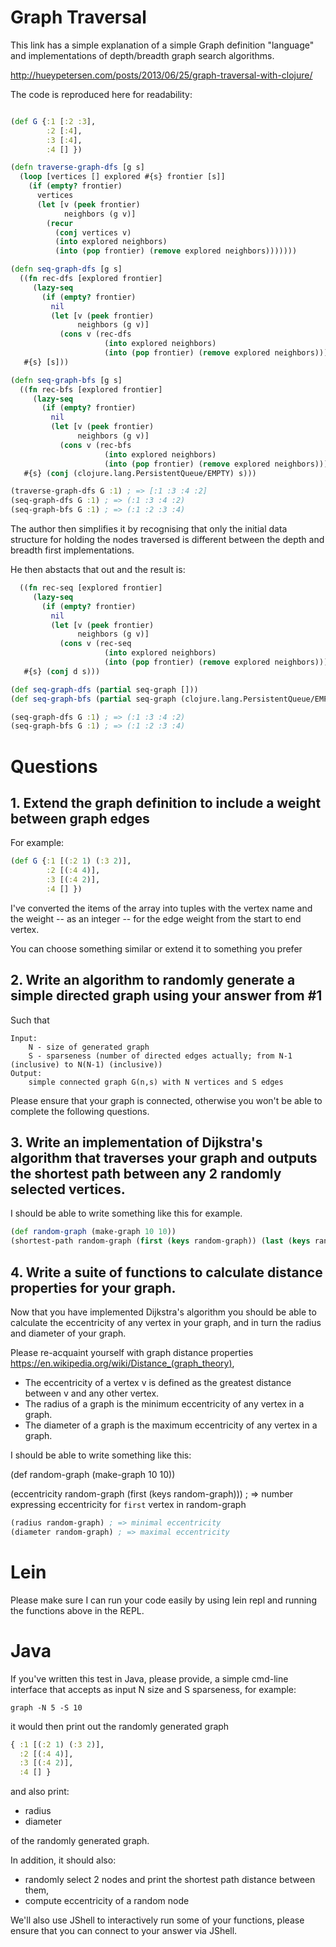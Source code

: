 # Graph Traversal

This link has a simple explanation of a simple Graph definition "language" and implementations of depth/breadth graph search algorithms.

http://hueypetersen.com/posts/2013/06/25/graph-traversal-with-clojure/

The code is reproduced here for readability:

```clojure

(def G {:1 [:2 :3],
        :2 [:4],
        :3 [:4],
        :4 [] })

(defn traverse-graph-dfs [g s]
  (loop [vertices [] explored #{s} frontier [s]]
    (if (empty? frontier)
      vertices
      (let [v (peek frontier)
            neighbors (g v)]
        (recur
          (conj vertices v)
          (into explored neighbors)
          (into (pop frontier) (remove explored neighbors)))))))

(defn seq-graph-dfs [g s]
  ((fn rec-dfs [explored frontier]
     (lazy-seq
       (if (empty? frontier)
         nil
         (let [v (peek frontier)
               neighbors (g v)]
           (cons v (rec-dfs
                     (into explored neighbors)
                     (into (pop frontier) (remove explored neighbors))))))))
   #{s} [s]))

(defn seq-graph-bfs [g s]
  ((fn rec-bfs [explored frontier]
     (lazy-seq
       (if (empty? frontier)
         nil
         (let [v (peek frontier)
               neighbors (g v)]
           (cons v (rec-bfs
                     (into explored neighbors)
                     (into (pop frontier) (remove explored neighbors))))))))
   #{s} (conj (clojure.lang.PersistentQueue/EMPTY) s)))

(traverse-graph-dfs G :1) ; => [:1 :3 :4 :2]
(seq-graph-dfs G :1) ; => (:1 :3 :4 :2)
(seq-graph-bfs G :1) ; => (:1 :2 :3 :4)
```

The author then simplifies it by recognising that only the initial data structure for holding the nodes traversed is different between the depth and breadth first implementations.

He then abstacts that out and the result is:

```clojure
  ((fn rec-seq [explored frontier]
     (lazy-seq
       (if (empty? frontier)
         nil
         (let [v (peek frontier)
               neighbors (g v)]
           (cons v (rec-seq
                     (into explored neighbors)
                     (into (pop frontier) (remove explored neighbors))))))))
   #{s} (conj d s)))

(def seq-graph-dfs (partial seq-graph []))
(def seq-graph-bfs (partial seq-graph (clojure.lang.PersistentQueue/EMPTY)))

(seq-graph-dfs G :1) ; => (:1 :3 :4 :2)
(seq-graph-bfs G :1) ; => (:1 :2 :3 :4)
```

# Questions

## 1. Extend the graph definition to include a weight between graph edges

For example:

```clojure
(def G {:1 [(:2 1) (:3 2)],
        :2 [(:4 4)],
        :3 [(:4 2)],
        :4 [] })
```

I've converted the items of the array into tuples with the vertex name and the weight -- as an integer -- for the edge weight from the start to end vertex.

You can choose something similar or extend it to something you prefer

## 2. Write an algorithm to randomly generate a simple directed graph using your answer from #1

Such that

```
Input:
    N - size of generated graph
    S - sparseness (number of directed edges actually; from N-1 (inclusive) to N(N-1) (inclusive))
Output:
    simple connected graph G(n,s) with N vertices and S edges
```

Please ensure that your graph is connected, otherwise you won't be able to complete the following questions.

## 3. Write an implementation of Dijkstra's algorithm that traverses your graph and outputs the shortest path between any 2 randomly selected vertices.

I should be able to write something like this for example.

```clojure
(def random-graph (make-graph 10 10))
(shortest-path random-graph (first (keys random-graph)) (last (keys random-graph)) ; => list of nodes which is the shortest path by edge weight between the 2 nodes, or no path if one does not exist.
```

## 4. Write a suite of functions to calculate distance properties for your graph.

Now that you have implemented Dijkstra's algorithm you should be able to calculate the eccentricity of any vertex in your graph, and in turn the radius and diameter of your graph.

Please re-acquaint yourself with graph distance properties https://en.wikipedia.org/wiki/Distance_(graph_theory),

* The eccentricity of a vertex v is defined as the greatest distance between v and any other vertex.
* The radius of a graph is the minimum eccentricity of any vertex in a graph.
* The diameter of a graph is the maximum eccentricity of any vertex in a graph.

I should be able to write something like this:

(def random-graph (make-graph 10 10))

(eccentricity random-graph (first (keys random-graph))) ; => number expressing eccentricity for `first` vertex in random-graph

```clojure
(radius random-graph) ; => minimal eccentricity
(diameter random-graph) ; => maximal eccentricity
```

# Lein

Please make sure I can run your code easily by using lein repl and running the functions above in the REPL.

# Java

If you've written this test in Java, please provide, a simple cmd-line interface that accepts as input N size and S sparseness, for example:

```
graph -N 5 -S 10
```

it would then print out the randomly generated graph

```clojure
{ :1 [(:2 1) (:3 2)],
  :2 [(:4 4)],
  :3 [(:4 2)],
  :4 [] }
```

and also print:

* radius
* diameter

of the randomly generated graph.

In addition, it should also:

* randomly select 2 nodes and print the shortest path distance between them,
* compute eccentricity of a random node

We'll also use JShell to interactively run some of your functions, please ensure that you can connect to your answer via JShell.
